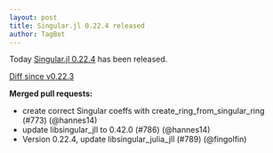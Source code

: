 ```yaml
---
layout: post
title: Singular.jl 0.22.4 released
author: TagBot
---
```


Today [Singular.jl 0.22.4](https://github.com/oscar-system/Singular.jl/releases/tag/v0.22.4) has
been released.

[Diff since v0.22.3](https://github.com/oscar-system/Singular.jl/compare/v0.22.3...v0.22.4)


**Merged pull requests:**
- create correct Singular coeffs with  create_ring_from_singular_ring (#773) (@hannes14)
- update libsingular_jll to 0.42.0 (#786) (@hannes14)
- Version 0.22.4, update libsingular_julia_jll (#789) (@fingolfin)
